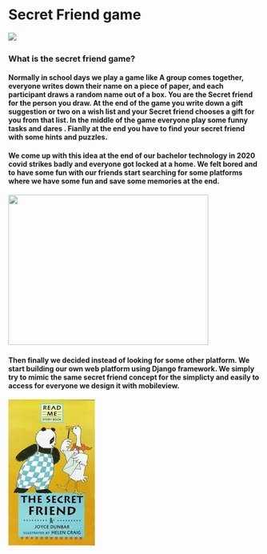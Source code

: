 # Secret Friend game

<img src="https://secretfriendmusic.com/wp-content/uploads/secret-friend-name-570x172.png" >

### **What is the secret friend game?**

#### Normally in school days we play a game like A group comes together, everyone writes down their name on a piece of paper, and each participant draws a random name out of a box. You are the Secret friend for the person you draw. At the end of the game you write down a gift suggestion or two on a wish list and your Secret friend chooses a gift for you from that list. In the middle of the game everyone play some funny tasks and dares . Fianlly at the end you have to find your secret friend with some hints and puzzles.


#### We come up with this idea at the end of our bachelor technology in 2020 covid strikes badly and everyone got locked at a home. We felt bored and to have some fun with our friends start searching for some platforms where we have some fun and save some memories at the end. 

<img src="https://c.tenor.com/ZWOZq7fsfesAAAAd/coronavirus-funny.gif" width="400" height="300">



#### Then finally we decided instead of looking for some other platform. We start building our own web platform using Django framework. We simply try to mimic the same secret friend concept for the simplicty and easily to access for everyone we design it with mobileview.

![Alt Text](secret.jfif)

